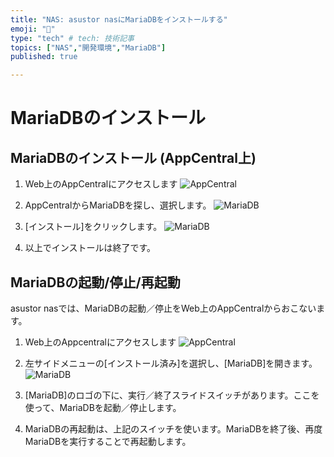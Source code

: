 ```yaml
---
title: "NAS: asustor nasにMariaDBをインストールする"
emoji: "🍆"
type: "tech" # tech: 技術記事
topics: ["NAS","開発環境","MariaDB"]
published: true

---
```


# MariaDBのインストール

## MariaDBのインストール (AppCentral上)

1. Web上のAppCentralにアクセスします
   ![AppCentral](https://storage.googleapis.com/zenn-user-upload/v4c4y3aq0yd0jhb1g9397h3keijz)


2. AppCentralからMariaDBを探し、選択します。
    ![MariaDB](https://storage.googleapis.com/zenn-user-upload/52hhzcpnzboyk70r4155nbc0votm)


3. [インストール]をクリックします。
    ![MariaDB](https://storage.googleapis.com/zenn-user-upload/uwxiqe4cbg1lrq0vnfsnndvi3zr9)


4. 以上でインストールは終了です。


## MariaDBの起動/停止/再起動

asustor nasでは、MariaDBの起動／停止をWeb上のAppCentralからおこないます。

1. Web上のAppcentralにアクセスします
    ![AppCentral](https://storage.googleapis.com/zenn-user-upload/v4c4y3aq0yd0jhb1g9397h3keijz)


2. 左サイドメニューの[インストール済み]を選択し、[MariaDB]を開きます。
     ![MariaDB](https://storage.googleapis.com/zenn-user-upload/y7okgbbbztmjxxq55yv8ty72or5w)


3. [MariaDB]のロゴの下に、実行／終了スライドスイッチがあります。ここを使って、MariaDBを起動／停止します。


4. MariaDBの再起動は、上記のスイッチを使います。MariaDBを終了後、再度MariaDBを実行することで再起動します。

